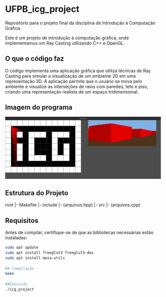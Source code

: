 # UFPB_icg_project

Repositório para o projeto final da disciplina de Introdução à Computação Gráfica.

Este é um projeto de introdução à computação gráfica, onde implementamos um Ray Casting utilizando C++ e OpenGL.

## O que o código faz

O código implementa uma aplicação gráfica que utiliza técnicas de Ray Casting para simular a visualização de um ambiente 2D em uma representação 3D. A aplicação permite que o usuário se mova pelo ambiente e visualize as interseções de raios com paredes, teto e piso, criando uma representação realista de um espaço tridimensional.

## Imagem do programa

![Imagem do Programa](images/image.png)  <!-- Altere o caminho para a imagem do seu programa -->

## Estrutura do Projeto

root |- Makefile |- include |- (arquivos.hpp) |- src |- (arquivos.cpp)


## Requisitos

Antes de compilar, certifique-se de que as bibliotecas necessárias estão instaladas:

```bash
sudo apt update
sudo apt install freeglut3 freeglut3-dev
sudo apt install mesa-utils

## Compilação
make

##Execução
./icg_project